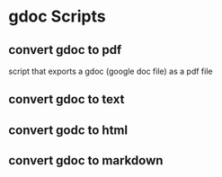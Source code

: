 # gdoc Scripts

## convert gdoc to pdf
script that exports a gdoc (google doc file) as a pdf file

## convert gdoc to text

## convert godc to html

## convert gdoc to markdown
